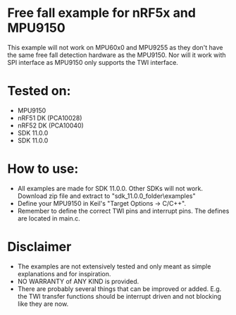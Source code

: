 # Free fall example for nRF5x and MPU9150
This example will not work on MPU60x0 and MPU9255 as they don't have the same free fall detection hardware as the MPU9150. Nor will it work with SPI interface as MPU9150 only supports the TWI interface. 

# Tested on:
* MPU9150
* nRF51 DK (PCA10028)
* nRF52 DK (PCA10040)
* SDK 11.0.0
* SDK 11.0.0

# How to use:
* All examples are made for SDK 11.0.0. Other SDKs will not work. Download zip file and extract to "sdk_11.0.0_folder\examples"
* Define your MPU9150 in Keil's "Target Options -> C/C++".
* Remember to define the correct TWI pins and interrupt pins. The defines are located in main.c.

# Disclaimer
 * The examples are not extensively tested and only meant as simple explanations and for inspiration. 
 * NO WARRANTY of ANY KIND is provided.
 * There are probably several things that can be improved or added. E.g. the TWI transfer functions should be interrupt driven and not blocking like they are now. 

